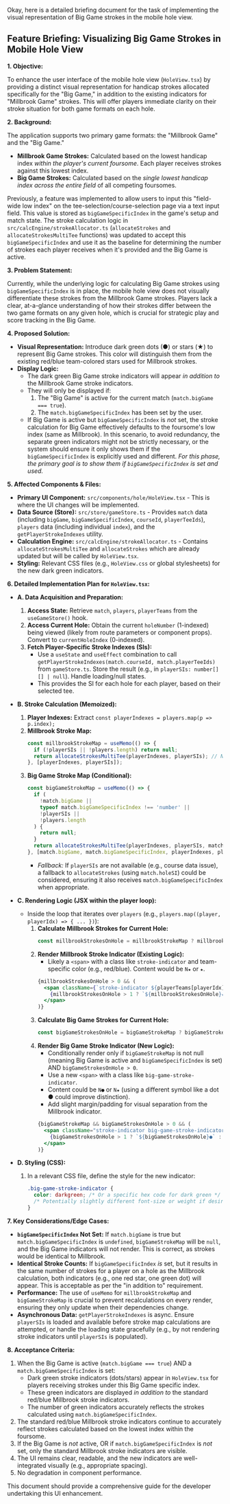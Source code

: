 
Okay, here is a detailed briefing document for the task of implementing the visual representation of Big Game strokes in the mobile hole view.

## Feature Briefing: Visualizing Big Game Strokes in Mobile Hole View

**1. Objective:**

To enhance the user interface of the mobile hole view (`HoleView.tsx`) by providing a distinct visual representation for handicap strokes allocated specifically for the "Big Game," in addition to the existing indicators for "Millbrook Game" strokes. This will offer players immediate clarity on their stroke situation for both game formats on each hole.

**2. Background:**

The application supports two primary game formats: the "Millbrook Game" and the "Big Game."

*   **Millbrook Game Strokes:** Calculated based on the lowest handicap index *within the player's current foursome*. Each player receives strokes against this lowest index.
*   **Big Game Strokes:** Calculated based on the *single lowest handicap index across the entire field* of all competing foursomes.

Previously, a feature was implemented to allow users to input this "field-wide low index" on the tee-selection/course-selection page via a text input field. This value is stored as `bigGameSpecificIndex` in the game's setup and match state. The stroke calculation logic in `src/calcEngine/strokeAllocator.ts` (`allocateStrokes` and `allocateStrokesMultiTee` functions) was updated to accept this `bigGameSpecificIndex` and use it as the baseline for determining the number of strokes each player receives when it's provided and the Big Game is active.

**3. Problem Statement:**

Currently, while the underlying logic for calculating Big Game strokes using `bigGameSpecificIndex` is in place, the mobile hole view does not visually differentiate these strokes from the Millbrook Game strokes. Players lack a clear, at-a-glance understanding of how their strokes differ between the two game formats on any given hole, which is crucial for strategic play and score tracking in the Big Game.

**4. Proposed Solution:**

*   **Visual Representation:** Introduce dark green dots (●) or stars (★) to represent Big Game strokes. This color will distinguish them from the existing red/blue team-colored stars used for Millbrook strokes.
*   **Display Logic:**
    *   The dark green Big Game stroke indicators will appear *in addition to* the Millbrook Game stroke indicators.
    *   They will only be displayed if:
        1.  The "Big Game" is active for the current match (`match.bigGame === true`).
        2.  The `match.bigGameSpecificIndex` has been set by the user.
    *   If Big Game is active but `bigGameSpecificIndex` is *not* set, the stroke calculation for Big Game effectively defaults to the foursome's low index (same as Millbrook). In this scenario, to avoid redundancy, the separate green indicators might not be strictly necessary, or the system should ensure it only shows them if the `bigGameSpecificIndex` is explicitly used and different. *For this phase, the primary goal is to show them if `bigGameSpecificIndex` is set and used.*

**5. Affected Components & Files:**

*   **Primary UI Component:** `src/components/hole/HoleView.tsx` - This is where the UI changes will be implemented.
*   **Data Source (Store):** `src/store/gameStore.ts` - Provides `match` data (including `bigGame`, `bigGameSpecificIndex`, `courseId`, `playerTeeIds`), `players` data (including individual `index`), and the `getPlayerStrokeIndexes` utility.
*   **Calculation Engine:** `src/calcEngine/strokeAllocator.ts` - Contains `allocateStrokesMultiTee` and `allocateStrokes` which are already updated but will be called by `HoleView.tsx`.
*   **Styling:** Relevant CSS files (e.g., `HoleView.css` or global stylesheets) for the new dark green indicators.

**6. Detailed Implementation Plan for `HoleView.tsx`:**

*   **A. Data Acquisition and Preparation:**
    1.  **Access State:** Retrieve `match`, `players`, `playerTeams` from the `useGameStore()` hook.
    2.  **Access Current Hole:** Obtain the current `holeNumber` (1-indexed) being viewed (likely from route parameters or component props). Convert to `currentHoleIndex` (0-indexed).
    3.  **Fetch Player-Specific Stroke Indexes (SIs):**
        *   Use a `useState` and `useEffect` combination to call `getPlayerStrokeIndexes(match.courseId, match.playerTeeIds)` from `gameStore.ts`. Store the result (e.g., in `playerSIs: number[][] | null`). Handle loading/null states.
        *   This provides the SI for each hole for each player, based on their selected tee.

*   **B. Stroke Calculation (Memoized):**
    1.  **Player Indexes:** Extract `const playerIndexes = players.map(p => p.index);`
    2.  **Millbrook Stroke Map:**
        ```typescript
        const millbrookStrokeMap = useMemo(() => {
          if (!playerSIs || !players.length) return null;
          return allocateStrokesMultiTee(playerIndexes, playerSIs); // No bigGameBaseIndex
        }, [playerIndexes, playerSIs]);
        ```
    3.  **Big Game Stroke Map (Conditional):**
        ```typescript
        const bigGameStrokeMap = useMemo(() => {
          if (
            !match.bigGame ||
            typeof match.bigGameSpecificIndex !== 'number' ||
            !playerSIs ||
            !players.length
          ) {
            return null;
          }
          return allocateStrokesMultiTee(playerIndexes, playerSIs, match.bigGameSpecificIndex);
        }, [match.bigGame, match.bigGameSpecificIndex, playerIndexes, playerSIs]);
        ```
        *   *Fallback:* If `playerSIs` are not available (e.g., course data issue), a fallback to `allocateStrokes` (using `match.holeSI`) could be considered, ensuring it also receives `match.bigGameSpecificIndex` when appropriate.

*   **C. Rendering Logic (JSX within the player loop):**
    *   Inside the loop that iterates over `players` (e.g., `players.map((player, playerIdx) => { ... })`):
        1.  **Calculate Millbrook Strokes for Current Hole:**
            ```typescript
            const millbrookStrokesOnHole = millbrookStrokeMap ? millbrookStrokeMap[playerIdx][currentHoleIndex] || 0 : 0;
            ```
        2.  **Render Millbrook Stroke Indicator (Existing Logic):**
            *   Likely a `<span>` with a class like `stroke-indicator` and team-specific color (e.g., red/blue). Content would be `N★` or `★`.
            ```jsx
            {millbrookStrokesOnHole > 0 && (
              <span className={`stroke-indicator ${playerTeams[playerIdx]?.toLowerCase()}`}>
                {millbrookStrokesOnHole > 1 ? `${millbrookStrokesOnHole}★` : '★'}
              </span>
            )}
            ```
        3.  **Calculate Big Game Strokes for Current Hole:**
            ```typescript
            const bigGameStrokesOnHole = bigGameStrokeMap ? bigGameStrokeMap[playerIdx][currentHoleIndex] || 0 : 0;
            ```
        4.  **Render Big Game Stroke Indicator (New Logic):**
            *   Conditionally render only if `bigGameStrokeMap` is not null (meaning Big Game is active and `bigGameSpecificIndex` is set) AND `bigGameStrokesOnHole > 0`.
            *   Use a new `<span>` with a class like `big-game-stroke-indicator`.
            *   Content could be `N●` or `N★` (using a different symbol like a dot ● could improve distinction).
            *   Add slight margin/padding for visual separation from the Millbrook indicator.
            ```jsx
            {bigGameStrokeMap && bigGameStrokesOnHole > 0 && (
              <span className="stroke-indicator big-game-stroke-indicator" style={{ marginLeft: '4px' }}>
                {bigGameStrokesOnHole > 1 ? `${bigGameStrokesOnHole}●` : '●'}
              </span>
            )}
            ```

*   **D. Styling (CSS):**
    1.  In a relevant CSS file, define the style for the new indicator:
        ```css
        .big-game-stroke-indicator {
          color: darkgreen; /* Or a specific hex code for dark green */
          /* Potentially slightly different font-size or weight if desired */
        }
        ```

**7. Key Considerations/Edge Cases:**

*   **`bigGameSpecificIndex` Not Set:** If `match.bigGame` is true but `match.bigGameSpecificIndex` is `undefined`, `bigGameStrokeMap` will be `null`, and the Big Game indicators will not render. This is correct, as strokes would be identical to Millbrook.
*   **Identical Stroke Counts:** If `bigGameSpecificIndex` *is* set, but it results in the same number of strokes for a player on a hole as the Millbrook calculation, both indicators (e.g., one red star, one green dot) will appear. This is acceptable as per the "in addition to" requirement.
*   **Performance:** The use of `useMemo` for `millbrookStrokeMap` and `bigGameStrokeMap` is crucial to prevent recalculations on every render, ensuring they only update when their dependencies change.
*   **Asynchronous Data:** `getPlayerStrokeIndexes` is async. Ensure `playerSIs` is loaded and available before stroke map calculations are attempted, or handle the loading state gracefully (e.g., by not rendering stroke indicators until `playerSIs` is populated).

**8. Acceptance Criteria:**

1.  When the Big Game is active (`match.bigGame === true`) AND a `match.bigGameSpecificIndex` is set:
    *   Dark green stroke indicators (dots/stars) appear in `HoleView.tsx` for players receiving strokes under this Big Game specific index.
    *   These green indicators are displayed *in addition to* the standard red/blue Millbrook stroke indicators.
    *   The number of green indicators accurately reflects the strokes calculated using `match.bigGameSpecificIndex`.
2.  The standard red/blue Millbrook stroke indicators continue to accurately reflect strokes calculated based on the lowest index within the foursome.
3.  If the Big Game is *not* active, OR if `match.bigGameSpecificIndex` is *not* set, only the standard Millbrook stroke indicators are visible.
4.  The UI remains clear, readable, and the new indicators are well-integrated visually (e.g., appropriate spacing).
5.  No degradation in component performance.

This document should provide a comprehensive guide for the developer undertaking this UI enhancement.
